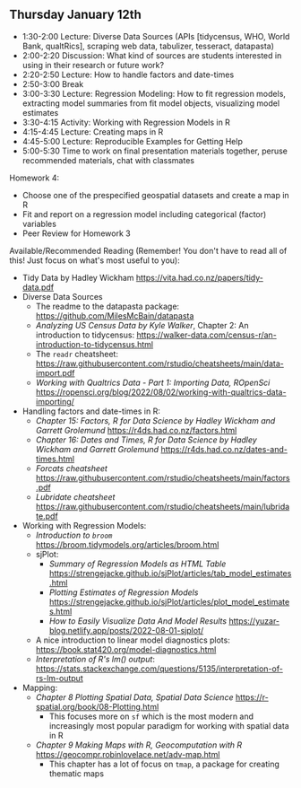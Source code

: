 ## Thursday January 12th
  
  * 1:30-2:00 Lecture: Diverse Data Sources (APIs [tidycensus, WHO, World Bank, qualtRics], scraping web data, tabulizer, tesseract, datapasta)
  * 2:00-2:20 Discussion: What kind of sources are students interested in using in their research or future work?
  * 2:20-2:50 Lecture: How to handle factors and date-times
  * 2:50-3:00 Break 
  * 3:00-3:30 Lecture: Regression Modeling: How to fit regression models,
  extracting model summaries from fit model objects, visualizing model estimates
  * 3:30-4:15 Activity: Working with Regression Models in R
  * 4:15-4:45 Lecture: Creating maps in R
  * 4:45-5:00 Lecture: Reproducible Examples for Getting Help
  * 5:00-5:30 Time to work on final presentation materials together, peruse recommended materials, chat with classmates

Homework 4:

  * Choose one of the prespecified geospatial datasets and create a map in R
  * Fit and report on a regression model including categorical (factor) variables
  * Peer Review for Homework 3

Available/Recommended Reading (Remember! You don't have to read all of this! Just focus on what's most useful to you):

  * Tidy Data by Hadley Wickham <https://vita.had.co.nz/papers/tidy-data.pdf>
  * Diverse Data Sources
    * The readme to the datapasta package: https://github.com/MilesMcBain/datapasta
    * *Analyzing US Census Data by Kyle Walker*, Chapter 2: An introduction to tidycensus: https://walker-data.com/census-r/an-introduction-to-tidycensus.html
    * The `readr` cheatsheet: https://raw.githubusercontent.com/rstudio/cheatsheets/main/data-import.pdf 
    * *Working with Qualtrics Data - Part 1: Importing Data, ROpenSci* https://ropensci.org/blog/2022/08/02/working-with-qualtrics-data-importing/
  * Handling factors and date-times in R: 
    * *Chapter 15: Factors, R for Data Science by Hadley Wickham and Garrett Grolemund* https://r4ds.had.co.nz/factors.html 
    * *Chapter 16: Dates and Times, R for Data Science by Hadley Wickham and Garrett Grolemund* https://r4ds.had.co.nz/dates-and-times.html
    * *Forcats cheatsheet* https://raw.githubusercontent.com/rstudio/cheatsheets/main/factors.pdf
    * *Lubridate cheatsheet* https://raw.githubusercontent.com/rstudio/cheatsheets/main/lubridate.pdf
  * Working with Regression Models: 
    * *Introduction to `broom`* https://broom.tidymodels.org/articles/broom.html 
    * sjPlot: 
      * *Summary of Regression Models as HTML Table* https://strengejacke.github.io/sjPlot/articles/tab_model_estimates.html 
      * *Plotting Estimates of Regression Models* https://strengejacke.github.io/sjPlot/articles/plot_model_estimates.html 
      * *How to Easily Visualize Data And Model Results* https://yuzar-blog.netlify.app/posts/2022-08-01-sjplot/
    * A nice introduction to linear model diagnostics plots: https://book.stat420.org/model-diagnostics.html 
    * *Interpretation of R's lm() output*: https://stats.stackexchange.com/questions/5135/interpretation-of-rs-lm-output 
  * Mapping:
    * *Chapter 8 Plotting Spatial Data, Spatial Data Science* https://r-spatial.org/book/08-Plotting.html 
      * This focuses more on `sf` which is the most modern and increasingly most popular paradigm 
      for working with spatial data in R
    * *Chapter 9 Making Maps with R, Geocomputation with R* https://geocompr.robinlovelace.net/adv-map.html 
      * This chapter has a lot of focus on `tmap`, a package for creating thematic maps
    
    
    
    
    